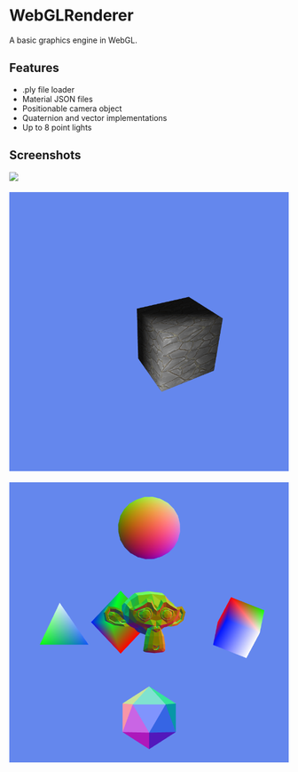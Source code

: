 # WebGLRenderer
A basic graphics engine in WebGL.

## Features
* .ply file loader
* Material JSON files
* Positionable camera object
* Quaternion and vector implementations
* Up to 8 point lights

## Screenshots
<img src="Screenshots/MultipleLights.gif" style="display: block; margin-left: auto; margin-right: auto; margin-bottom: 20px">
<img src="Screenshots/TexturedCube.png" style="display: block; margin-left: auto; margin-right: auto; margin-bottom: 20px">
<img src="Screenshots/VertexColors_Normals.png" style="display: block; margin-left: auto; margin-right: auto; margin-bottom: 20px">
